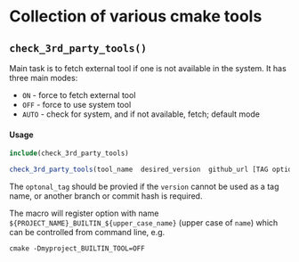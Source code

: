 # Collection of various cmake tools

## `check_3rd_party_tools()`

Main task is to fetch external tool if one is not available in the system. It has three main modes:
* `ON` - force to fetch external tool
* `OFF` - force to use system tool
* `AUTO` - check for system, and if not available, fetch; default mode

#### Usage

```cmake
include(check_3rd_party_tools)

check_3rd_party_tools(tool_name  desired_version  github_url [TAG optional_tag] [ON|OFF|AUTO])
```
The `optonal_tag` should be provied if the `version` cannot be used as a tag name, or another branch or commit hash is required.

The macro will register option with name `${PROJECT_NAME}_BUILTIN_${upper_case_name}` (upper case of `name`) which can be controlled from command line, e.g.

`cmake -Dmyproject_BUILTIN_TOOL=OFF`
